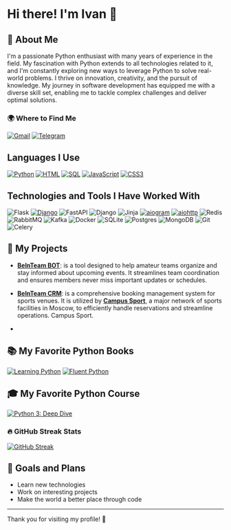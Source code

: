 # Hi there! I'm Ivan 👋

## 🚀 About Me

I'm a passionate Python enthusiast with many years of experience in the field. My fascination with Python extends to all technologies related to it, and I'm constantly exploring new ways to leverage Python to solve real-world problems. I thrive on innovation, creativity, and the pursuit of knowledge. My journey in software development has equipped me with a diverse skill set, enabling me to tackle complex challenges and deliver optimal solutions.

### 🌍 Where to Find Me

[![Gmail](https://img.shields.io/badge/Gmail-EA4335?style=flat&logo=gmail&logoColor=white)](mailto:ivanmankos@gmail.com)
[![Telegram](https://img.shields.io/badge/Telegram-26A5E4?style=flat&logo=telegram&logoColor=white)](https://t.me/ivanmanko)

## Languages I Use

[![Python](https://shields.io/badge/python-3.x-yellow.svg?style=flat)](https://www.python.org/)
[![HTML](https://img.shields.io/badge/HTML5-F00F00?style=flat&logo=html5&logoColor=white)](https://www.w3.org/TR/html5/)
[![SQL](https://img.shields.io/badge/SQL-E3198C?style=flat&logo=sql&logoColor=white)](https://www.w3schools.com/sql/)
[![JavaScript](https://img.shields.io/badge/JavaScript-F7DF4E?style=flat&logo=javascript&logoColor=white)](https://www.w3schools.com/js/)
[![CSS3](https://img.shields.io/badge/CSS3-2AA2FF?style=flat&logo=css3&logoColor=white)](https://www.w3schools.com/css/)

## Technologies and Tools I Have Worked With

![Flask](https://img.shields.io/badge/flask-%23000.svg?style=flat&logo=flask&logoColor=white)
[![Django](https://shields.io/badge/django-3.2-orange.svg?style=flat)](https://www.django.com/)
![FastAPI](https://img.shields.io/badge/FastAPI-005571?style=flat&logo=fastapi)
![Django](https://img.shields.io/badge/django-%23092E20.svg?style=flat&logo=django&logoColor=white)
![Jinja](https://img.shields.io/badge/jinja-white.svg?style=flat&logo=jinja&logoColor=black)
[![aiogram](https://img.shields.io/badge/aiogram-0.15.2-blue.svg?style=flat)](https://github.com/aiogram/aiogram)
[![aiohttp](https://img.shields.io/badge/aiohttp-0.40.5-green.svg?style=flat)](https://aiohttp.readthedocs.io/en/latest/)
![Redis](https://img.shields.io/badge/-Redis-DC382D?style=flat&logo=redis&logoColor=white)
![RabbitMQ](https://img.shields.io/badge/-RabbitMQ-FF6600?style=flat&logo=rabbitmq&logoColor=white)
![Kafka](https://img.shields.io/badge/-Kafka-231F20?style=flat&logo=apache-kafka&logoColor=white)
![Docker](https://img.shields.io/badge/-Docker-2496ED?style=flat&logo=Docker&logoColor=white)
![SQLite](https://img.shields.io/badge/sqlite-%2307405e.svg?style=flat&logo=sqlite&logoColor=white)
![Postgres](https://img.shields.io/badge/-Postgres-4169E1?style=flat&logo=postgresql&logoColor=white)
![MongoDB](https://img.shields.io/badge/-MongoDB-47A248?style=flat&logo=mongodb&logoColor=white)
![Git](https://img.shields.io/badge/-Git-F05032?style=flat&logo=git&logoColor=white)
![Celery](https://img.shields.io/badge/celery-%23a9cc54.svg?style=flat&logo=celery&logoColor=ddf4a4)

## 🌟 My Projects

- **[BeInTeam BOT](https://t.me/BeInTeambo)**: is a tool designed to help amateur teams organize and stay informed about upcoming events. It streamlines team coordination and ensures members never miss important updates or schedules.

- **[BeInTeam CRM](https://beinteam.ru/crm)**: is a comprehensive booking management system for sports venues. It is utilized by **[Campus Sport](https://sportcampus.ru/)**, a major network of sports facilities in Moscow, to efficiently handle reservations and streamline operations. Campus Sport.
- 
## 📚 My Favorite Python Books

[![Learning Python](https://img.shields.io/badge/Learning%20Python-Mark%20Lutz-blue)](https://www.amazon.com/Learning-Python-5th-Mark-Lutz/dp/1449355730)
[![Fluent Python](https://img.shields.io/badge/Fluent%20Python-Luciano%20Ramalho-green)](https://www.amazon.com/Fluent-Python-Concise-Effective-Programming/dp/1491946008)

## 🎓 My Favorite Python Course

[![Python 3: Deep Dive](https://img.shields.io/badge/Udemy-Python%203%3A%20Deep%20Dive-%23EA5252?style=flat&logo=Udemy&logoColor=white)](https://www.udemy.com/course/python-3-deep-dive-part-1/)


### 🔥 GitHub Streak Stats

[![GitHub Streak](https://github-readme-streak-stats.herokuapp.com/?user=ivanmanko&theme=dark)](https://git.io/streak-stats)

## 🎯 Goals and Plans

- Learn new technologies
- Work on interesting projects
- Make the world a better place through code

---

Thank you for visiting my profile! 🌟

